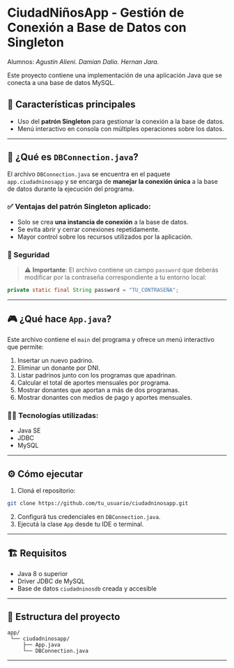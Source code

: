 # CiudadNiñosApp - Gestión de Conexión a Base de Datos con Singleton

Alumnos: 
*Agustin Alieni.*
*Damian Dalio.*
*Hernan Jara.*

Este proyecto contiene una implementación de una aplicación Java que se conecta a una base de datos MySQL.

## 📌 Características principales

* Uso del **patrón Singleton** para gestionar la conexión a la base de datos.
* Menú interactivo en consola con múltiples operaciones sobre los datos.

---

## 🧠 ¿Qué es `DBConnection.java`?

El archivo `DBConnection.java` se encuentra en el paquete `app.ciudadninosapp` y se encarga de **manejar la conexión única** a la base de datos durante la ejecución del programa.

### ✅ Ventajas del patrón Singleton aplicado:

* Solo se crea **una instancia de conexión** a la base de datos.
* Se evita abrir y cerrar conexiones repetidamente.
* Mayor control sobre los recursos utilizados por la aplicación.

### 🔐 Seguridad

> ⚠️ **Importante**: El archivo contiene un campo `password` que deberás modificar por la contraseña correspondiente a tu entorno local:

```java
private static final String password = "TU_CONTRASEÑA";
```

---

## 🎮 ¿Qué hace `App.java`?

Este archivo contiene el `main` del programa y ofrece un menú interactivo que permite:

1. Insertar un nuevo padrino.
2. Eliminar un donante por DNI.
3. Listar padrinos junto con los programas que apadrinan.
4. Calcular el total de aportes mensuales por programa.
5. Mostrar donantes que aportan a más de dos programas.
6. Mostrar donantes con medios de pago y aportes mensuales.

### 👩‍💻 Tecnologías utilizadas:

* Java SE
* JDBC
* MySQL

---

## ⚙️ Cómo ejecutar

1. Cloná el repositorio:

```bash
git clone https://github.com/tu_usuario/ciudadninosapp.git
```

2. Configurá tus credenciales en `DBConnection.java`.
3. Ejecutá la clase `App` desde tu IDE o terminal.

---

## 🏗️ Requisitos

* Java 8 o superior
* Driver JDBC de MySQL
* Base de datos `ciudadninosdb` creada y accesible

---

## 📂 Estructura del proyecto

```
app/
 └── ciudadninosapp/
     ├── App.java
     └── DBConnection.java
```

---
